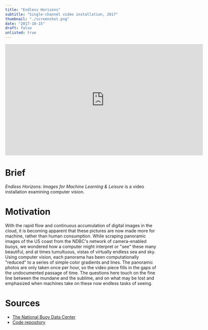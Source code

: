 ```yaml
---
title: "Endless Horizons"
subtitle: "Single-channel video installation, 2017"
thumbnail: "./screenshot.png"
date: "2017-10-15"
draft: false
unlisted: true
---
```


<iframe src="https://player.vimeo.com/video/238242365" width="640" height="360" frameborder="0" webkitallowfullscreen mozallowfullscreen allowfullscreen></iframe>

# Brief

_Endless Horizons: Images for Machine Learning & Leisure_ is a video installation examining computer vision.

# Motivation

With the rapid flow and continuous accumulation of digital images in the cloud, it is becoming apparent that these pictures are now made more for machine, rather than human consumption. While scraping panoramic images of the US coast from the NDBC's network of camera-enabled buoys, we wondered how a computer might interpret or "see" these many beautiful, and at times tumultuous, vistas of virtually endless sea and sky. Using computer vision, each panorama has been computationally "reduced" to a series of simple color gradients and lines. The panoramic photos are only taken once per hour, so the video piece fills in the gaps of the undocumented passage of time. The questions here touch on the fine line between the mundane and the sublime, and on what may be lost and emphasized when machines take on these now endless tasks of seeing.

# Sources

- [The National Buoy Data Center](http://www.ndbc.noaa.gov/buoycams.shtml)
- [Code repository](https://github.com/mikewesthad/buoy-analyzer)
